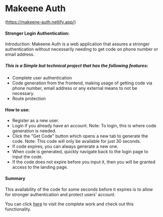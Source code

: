 # Makeene Auth

(https://makeene-auth.netlify.app/)

#### Stronger Login Authentication:

Introduction: Makeene Auth is a web application that assures a stronger authentication without necessarily needing to get code on phone number or email address.

##### This is a Simple but technical project that has the following features:

- Complete user authentication
- Code generation from the frontend, making usage of getting code via phone number, email address or any external means to not be necessary.
- Route protection

#### How to use:

- Register as a new user.
- Login if you already have an account.
  Note: To login, this is where code generation is needed.
- Click the "Get Code" button which opens a new tab to generate the code.
  Note: This code will only be available for just 30 seconds.
- If code expires, you can always generate a new one.
- When code is generated, quickly navigate back to the login page to input the code.
- If the code does not expire before you input it, then you will be granted access to the landing page.

#### Summary

This availability of the code for some seconds before it expires is to allow for stronger authentication and protect users' account.

You can click [here]("https://makeene-auth.netlify.app/") to visit the complete work and check out this functionality.
